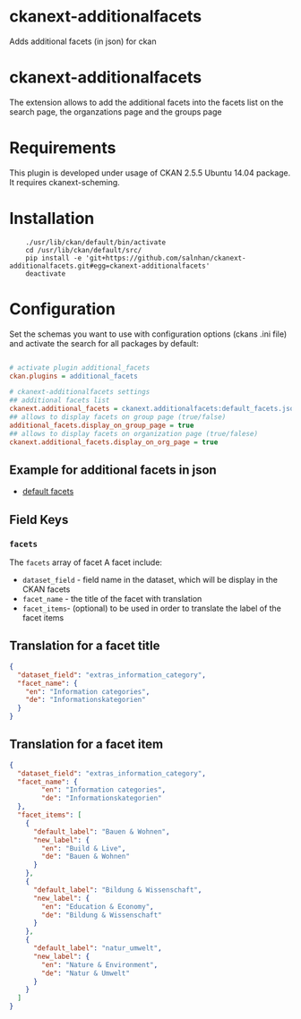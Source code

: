 # ckanext-additionalfacets
Adds additional facets (in json) for ckan 

ckanext-additionalfacets
========================

The extension allows to add the additional facets into the facets list
on the search page, the organzations page and the groups page


Requirements
============

This plugin is developed under usage of CKAN 2.5.5 Ubuntu 14.04 package.
It requires ckanext-scheming.

Installation
============


```{r, engine='bash', install_ckanext-additionalfacets}
    ./usr/lib/ckan/default/bin/activate
    cd /usr/lib/ckan/default/src/
    pip install -e 'git+https://github.com/salnhan/ckanext-additionalfacets.git#egg=ckanext-additionalfacets'
    deactivate
```

Configuration
=============

Set the schemas you want to use with configuration options (ckans .ini file) and activate the search for all packages by default:

```ini

# activate plugin additional_facets
ckan.plugins = additional_facets

# ckanext-additionalfacets settings
## additional facets list
ckanext.additional_facets = ckanext.additionalfacets:default_facets.json
## allows to display facets on group page (true/false)
additional_facets.display_on_group_page = true
## allows to display facets on organization page (true/falese)
ckanext.additional_facets.display_on_org_page = true

```

Example for additional facets in json
-----------------------

* [default facets](ckanext/additionalfacets/default_facets.json)


Field Keys
----------

### `facets`

The `facets` array of facet 
A facet include:

* `dataset_field` - field name in the dataset, which will be display in the CKAN facets
* `facet_name` - the title of the facet with translation
* `facet_items`- (optional) to be used in order to translate the label of the facet items

Translation for a facet title
-----------------------------
```json
{
  "dataset_field": "extras_information_category",
  "facet_name": {
    "en": "Information categories",
    "de": "Informationskategorien"
  }
}
```

Translation for a facet item
-----------------------------
```json
{
  "dataset_field": "extras_information_category",
  "facet_name": {
        "en": "Information categories",
        "de": "Informationskategorien"
  },
  "facet_items": [
    {
      "default_label": "Bauen & Wohnen",
      "new_label": {
        "en": "Build & Live",
        "de": "Bauen & Wohnen"
      }
    },
    {
      "default_label": "Bildung & Wissenschaft",
      "new_label": {
        "en": "Education & Economy",
        "de": "Bildung & Wissenschaft"
      }
    },
    {
      "default_label": "natur_umwelt",
      "new_label": {
        "en": "Nature & Environment",
        "de": "Natur & Umwelt"
      }
    }
  ]
}
```